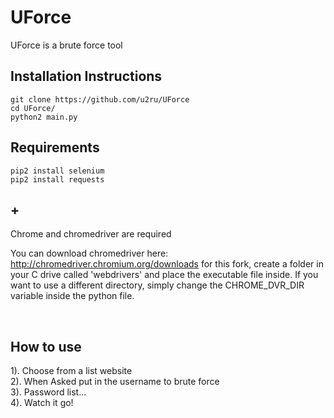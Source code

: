 # UForce
UForce is a brute force tool

## Installation Instructions
```
git clone https://github.com/u2ru/UForce
cd UForce/
python2 main.py
```

## Requirements
```
pip2 install selenium
pip2 install requests
```

## +

Chrome and chromedriver are required

You can download chromedriver here: http://chromedriver.chromium.org/downloads
for this fork, create a folder in your C drive called 'webdrivers' and place the executable file inside. If you want to use a different directory, simply change the CHROME_DVR_DIR variable inside the python file.

<br>

## How to use

1). Choose from a list website<br>
2). When Asked put in the username to brute force<br>
3). Password list...<br>
4). Watch it go!
